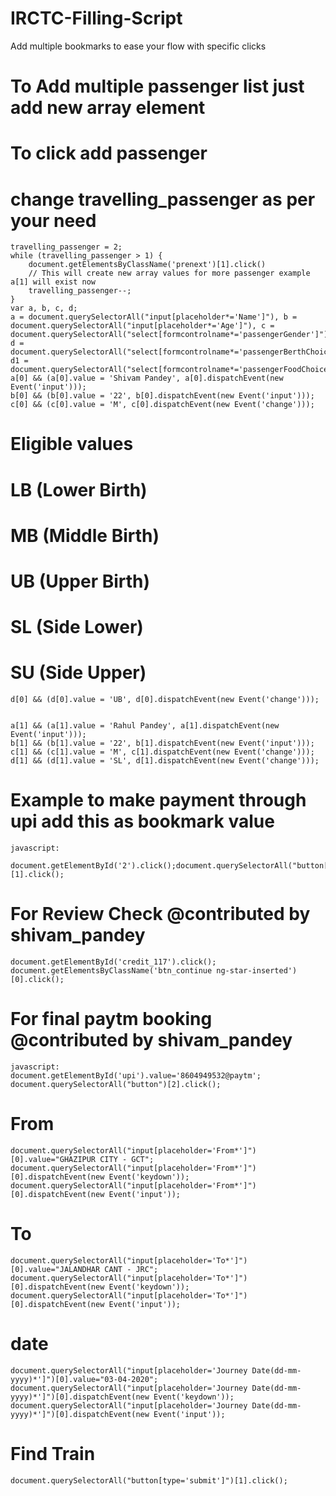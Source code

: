 # IRCTC-Filling-Script

Add multiple bookmarks to ease your flow with specific clicks

# To Add multiple passenger list just add new array element
  # To click add passenger
    

  # change travelling_passenger as per your need
    travelling_passenger = 2;
    while (travelling_passenger > 1) {
        document.getElementsByClassName('prenext')[1].click()
        // This will create new array values for more passenger example a[1] will exist now
        travelling_passenger--;
    }
    var a, b, c, d;
    a = document.querySelectorAll("input[placeholder*='Name']"), b = document.querySelectorAll("input[placeholder*='Age']"), c = document.querySelectorAll("select[formcontrolname*='passengerGender']"), d = document.querySelectorAll("select[formcontrolname*='passengerBerthChoice']"), d1 = document.querySelectorAll("select[formcontrolname*='passengerFoodChoice']");
    a[0] && (a[0].value = 'Shivam Pandey', a[0].dispatchEvent(new Event('input')));
    b[0] && (b[0].value = '22', b[0].dispatchEvent(new Event('input')));
    c[0] && (c[0].value = 'M', c[0].dispatchEvent(new Event('change')));
  # Eligible values
  # LB (Lower Birth)
  # MB (Middle Birth)
  # UB (Upper Birth)
  # SL (Side Lower)
  # SU (Side Upper)
    d[0] && (d[0].value = 'UB', d[0].dispatchEvent(new Event('change')));


    a[1] && (a[1].value = 'Rahul Pandey', a[1].dispatchEvent(new Event('input')));
    b[1] && (b[1].value = '22', b[1].dispatchEvent(new Event('input')));
    c[1] && (c[1].value = 'M', c[1].dispatchEvent(new Event('change')));
    d[1] && (d[1].value = 'SL', d[1].dispatchEvent(new Event('change')));
        
# Example to make payment through upi add this as bookmark value
    javascript:
     document.getElementById('2').click();document.querySelectorAll("button[type='submit']")[1].click();


# For Review Check @contributed by shivam_pandey

    document.getElementById('credit_117').click();
    document.getElementsByClassName('btn_continue ng-star-inserted')[0].click();



    
  
# For final paytm booking @contributed by shivam_pandey
    
    javascript:
    document.getElementById('upi').value='8604949532@paytm';
    document.querySelectorAll("button")[2].click();




# From

    document.querySelectorAll("input[placeholder='From*']")[0].value="GHAZIPUR CITY - GCT";
    document.querySelectorAll("input[placeholder='From*']")[0].dispatchEvent(new Event('keydown'));
    document.querySelectorAll("input[placeholder='From*']")[0].dispatchEvent(new Event('input'));



# To
    document.querySelectorAll("input[placeholder='To*']")[0].value="JALANDHAR CANT - JRC";
    document.querySelectorAll("input[placeholder='To*']")[0].dispatchEvent(new Event('keydown'));
    document.querySelectorAll("input[placeholder='To*']")[0].dispatchEvent(new Event('input'));



# date

    document.querySelectorAll("input[placeholder='Journey Date(dd-mm-yyyy)*']")[0].value="03-04-2020";
    document.querySelectorAll("input[placeholder='Journey Date(dd-mm-yyyy)*']")[0].dispatchEvent(new Event('keydown'));
    document.querySelectorAll("input[placeholder='Journey Date(dd-mm-yyyy)*']")[0].dispatchEvent(new Event('input'));





# Find Train

    document.querySelectorAll("button[type='submit']")[1].click();




   
